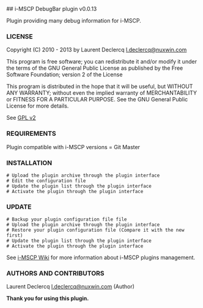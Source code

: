 ## i-MSCP DebugBar plugin v0.0.13

Plugin providing many debug information for i-MSCP.

### LICENSE

Copyright (C) 2010 - 2013 by Laurent Declercq <l.declercq@nuxwin.com>

This program is free software; you can redistribute it and/or modify
it under the terms of the GNU General Public License as published by
the Free Software Foundation; version 2 of the License

This program is distributed in the hope that it will be useful,
but WITHOUT ANY WARRANTY; without even the implied warranty of
MERCHANTABILITY or FITNESS FOR A PARTICULAR PURPOSE.  See the
GNU General Public License for more details.

See [GPL v2](http://www.gnu.org/licenses/gpl-2.0.html "GPL v2")

### REQUIREMENTS

Plugin compatible with i-MSCP versions = Git Master

### INSTALLATION

	# Upload the plugin archive through the plugin interface
	# Edit the configuration file
	# Update the plugin list through the plugin interface
	# Activate the plugin through the plugin interface

### UPDATE

	# Backup your plugin configuration file file
	# Upload the plugin archive through the plugin interface
	# Restore your plugin configuration file (Compare it with the new first)
	# Update the plugin list through the plugin interface
	# Activate the plugin through the plugin interface

See [i-MSCP Wiki](http://wiki.i-mscp.net/doku.php?id=plugins:management "Plugin Management Interface") for more information about i-MSCP plugins management.

### AUTHORS AND CONTRIBUTORS

Laurent Declercq <l.declercq@nuxwin.com> (Author)

**Thank you for using this plugin.**
